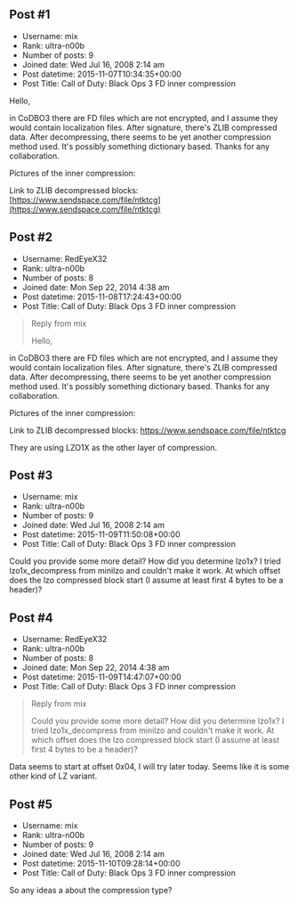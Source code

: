 ## Post #1
- Username: mix
- Rank: ultra-n00b
- Number of posts: 9
- Joined date: Wed Jul 16, 2008 2:14 am
- Post datetime: 2015-11-07T10:34:35+00:00
- Post Title: Call of Duty: Black Ops 3 FD inner compression

Hello,

in CoDBO3 there are FD files which are not encrypted, and I assume they would contain localization files. After signature, there's ZLIB compressed data. After decompressing, there seems to be yet another compression method used. It's possibly something dictionary based. Thanks for any collaboration.

Pictures of the inner compression:


Link to ZLIB decompressed blocks: [https://www.sendspace.com/file/ntktcg](https://www.sendspace.com/file/ntktcg)
## Post #2
- Username: RedEyeX32
- Rank: ultra-n00b
- Number of posts: 8
- Joined date: Mon Sep 22, 2014 4:38 am
- Post datetime: 2015-11-08T17:24:43+00:00
- Post Title: Call of Duty: Black Ops 3 FD inner compression

> Reply from mix
>
> Hello,

in CoDBO3 there are FD files which are not encrypted, and I assume they would contain localization files. After signature, there's ZLIB compressed data. After decompressing, there seems to be yet another compression method used. It's possibly something dictionary based. Thanks for any collaboration.

Pictures of the inner compression:


Link to ZLIB decompressed blocks: https://www.sendspace.com/file/ntktcg

They are using LZO1X as the other layer of compression.
## Post #3
- Username: mix
- Rank: ultra-n00b
- Number of posts: 9
- Joined date: Wed Jul 16, 2008 2:14 am
- Post datetime: 2015-11-09T11:50:08+00:00
- Post Title: Call of Duty: Black Ops 3 FD inner compression

Could you provide some more detail? How did you determine lzo1x? I tried lzo1x_decompress from minilzo and couldn't make it work. At which offset does the lzo compressed block start (I assume at least first 4 bytes to be a header)?
## Post #4
- Username: RedEyeX32
- Rank: ultra-n00b
- Number of posts: 8
- Joined date: Mon Sep 22, 2014 4:38 am
- Post datetime: 2015-11-09T14:47:07+00:00
- Post Title: Call of Duty: Black Ops 3 FD inner compression

> Reply from mix
>
> Could you provide some more detail? How did you determine lzo1x? I tried lzo1x_decompress from minilzo and couldn't make it work. At which offset does the lzo compressed block start (I assume at least first 4 bytes to be a header)?

Data seems to start at offset 0x04, I will try later today.
Seems like it is some other kind of LZ variant.
## Post #5
- Username: mix
- Rank: ultra-n00b
- Number of posts: 9
- Joined date: Wed Jul 16, 2008 2:14 am
- Post datetime: 2015-11-10T09:28:14+00:00
- Post Title: Call of Duty: Black Ops 3 FD inner compression

So any ideas a about the compression type?

